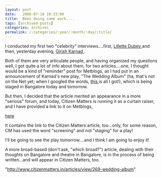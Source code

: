 ```yaml
---
layout: post
date:	2008-07-10 10:33:00
title:  Been doing some work....
tags: [archived-posts]
categories: archives
permalink: /:categories/:year/:month/:day/:title/
---
```

I conducted my first two "celebrity" interviews....first, <a href="http://www.whereincity.com/movies/bollywood/actress/1097"> Lillette Dubey </a> and then, yesterday evening, <a href="http://en.wikipedia.org/wiki/Girish_Karnad"> Girish Karnad </a>.

Both of them are very articulate people, and having organized my questions well, I got quite a lot of info about them, for two articles....one, I thought would be a kind of "reminder" post for Metblogs, as I had put in an announcement of Karnad's new play, "The Wedding Album" (ha, that's not on the Net yet; when I googled the words, <a href="http://www.weddingalbumsandmore.com/"> this </a> is all I got!), which is being staged in Bangalore today and tomorrow.

But then, I decided that the article merited an appearance in a more "serious" forum, and today, Citizen Matters is running it as a curtain raiser, and I have provided a link to it on Metblogs,


<a href="http://bangalore.metblogs.com/2008/07/10/go-and-watch-wedding-albums/"> here </a>

It contains the link to the Citizen Matters article, too...only, for some reason, CM has used the word "screening" and not "staging" for a play!

I'll be going to see the play tomorrow....and I think I am going to enjoy it!


A more broad-based (don't ask, "which broad?") article, dealing with their thoughts on Bangalore and theatre in Bangalore, is in the process of being written...and will appear in Citizen Matters, too.







"http://www.citizenmatters.in/articles/view/269-wedding-album"
